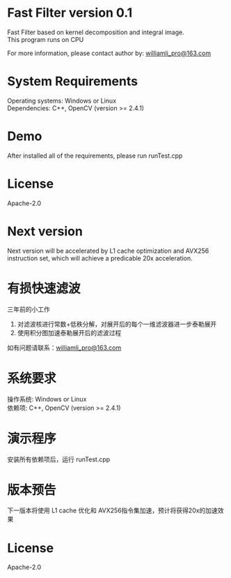 Fast Filter version 0.1
=======================================

Fast Filter based on kernel decomposition and integral image.  
This program runs on CPU

For more information, please contact author by: williamli_pro@163.com  

# System Requirements
Operating systems: Windows or Linux  
Dependencies: C++, OpenCV (version >= 2.4.1) 

# Demo
After installed all of the requirements, please run runTest.cpp

# License
Apache-2.0

# Next version
Next version will be accelerated by L1 cache optimization and AVX256 instruction set, which will achieve a predicable 20x acceleration.

有损快速滤波
=======================================

三年前的小工作  

1. 对滤波核进行常数+低秩分解，对展开后的每个一维滤波器进一步泰勒展开  
2. 使用积分图加速泰勒展开后的滤波过程  

如有问题请联系：williamli_pro@163.com  

# 系统要求
操作系统: Windows or Linux  
依赖项: C++, OpenCV (version >= 2.4.1) 

# 演示程序
安装所有依赖项后，运行 runTest.cpp

# 版本预告
下一版本将使用 L1 cache 优化和 AVX256指令集加速，预计将获得20x的加速效果

# License
Apache-2.0